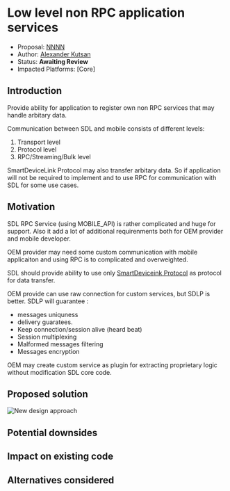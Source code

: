# Low level non RPC application services 

* Proposal: [NNNN](nnnn-http-app-service.md)
* Author: [Alexander Kutsan](https://github.com/LuxoftAKutsan)
* Status: **Awaiting Review**
* Impacted Platforms: [Core]

## Introduction

Provide ability for application to register own non RPC services that may handle arbitary data. 

Communication between SDL and mobile consists of different levels:
 
 1. Transport level
 2. Protocol level
 3. RPC/Streaming/Bulk level

SmartDeviceLink Protocol may also transfer arbitary data. 
So if application will not be required to implement and to use RPC for communication with SDL for some use cases. 

 
## Motivation

SDL RPC Service (using MOBILE_API) is rather complicated and huge for support.
Also it add a lot of additional requirenments both for OEM provider and mobile developer. 

OEM provider may need some custom communication with mobile applicaiton and using RPC is to complicated and overweighted.

SDL should provide ability to use only [SmartDeviceink Protocol](https://github.com/smartdevicelink/protocol_spec) as protocol for data transfer. 

OEM provide can use raw connection for custom services, but SDLP is better.
SDLP will guarantee :
 - messages uniquness 
 - delivery guaratees.
 - Keep connection/session alive (heard beat)
 - Session multiplexing
 - Malformed messages filtering
 - Messages encryption

OEM may create custom service as plugin for extracting proprietary logic without modification SDL core code.


## Proposed solution
![New design approach](../assets/proposals/nnnn-split_policies/new_design.png)

## Potential downsides

## Impact on existing code

## Alternatives considered
